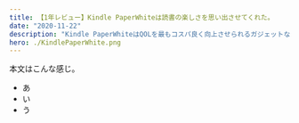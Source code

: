```yaml
---
title: 【1年レビュー】Kindle PaperWhiteは読書の楽しさを思い出させてくれた。
date: "2020-11-22"
description: "Kindle PaperWhiteはQOLを最もコスパ良く向上させられるガジェットなのかも知れない。"
hero: ./KindlePaperWhite.png
---
```


本文はこんな感じ。
- あ
- い
- う